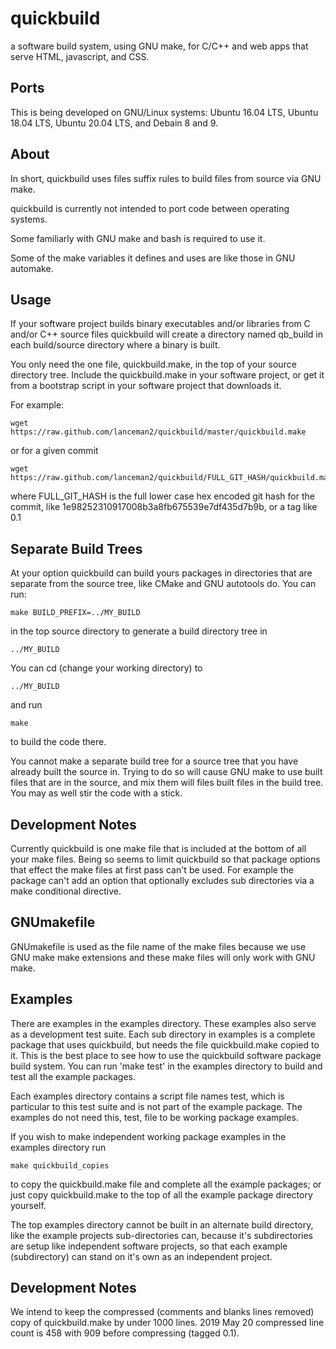 # quickbuild

a software build system, using GNU make, for C/C++ and web apps
that serve HTML, javascript, and CSS.

## Ports

This is being developed on GNU/Linux systems: Ubuntu 16.04 LTS, Ubuntu
18.04 LTS, Ubuntu 20.04 LTS, and Debain 8 and 9.

## About

In short, quickbuild uses files suffix rules to build files from source
via GNU make.

quickbuild is currently not intended to port code between operating
systems.

Some familiarly with GNU make and bash is required to use it.

Some of the make variables it defines and uses are like those in GNU automake.

## Usage

If your software project builds binary executables and/or libraries from C
and/or C++ source files quickbuild will create a directory named qb_build
in each build/source directory where a binary is built.

You only need the one file, quickbuild.make, in the top of your source
directory tree.  Include the quickbuild.make in your software project, or
get it from a bootstrap script in your software project that downloads
it.

For example:
```
wget https://raw.github.com/lanceman2/quickbuild/master/quickbuild.make
```

or for a given commit
```
wget https://raw.github.com/lanceman2/quickbuild/FULL_GIT_HASH/quickbuild.make
```
where FULL_GIT_HASH is the full lower case hex encoded git hash for the
commit, like 1e98252310917008b3a8fb675539e7df435d7b9b, or a tag like 0.1


## Separate Build Trees

At your option quickbuild can build yours packages in directories that are
separate from the source tree, like CMake and GNU autotools do.  You can
run:

```
make BUILD_PREFIX=../MY_BUILD
```
in the top source directory to generate a build directory tree in
```
../MY_BUILD
```
You can cd (change your working directory) to
```
../MY_BUILD
```
and run
```
make
```
to build the code there.

You cannot make a separate build tree for a source tree that you have
already built the source in.  Trying to do so will cause GNU make to
use built files that are in the source, and mix them will files built
files in the build tree.  You may as well stir the code with a stick.


## Development Notes

Currently quickbuild is one make file that is included at the bottom of
all your make files.   Being so seems to limit quickbuild so that package
options that effect the make files at first pass can't be used.  For
example the package can't add an option that optionally excludes sub
directories via a make conditional directive.


## GNUmakefile

GNUmakefile is used as the file name of the make files because we use GNU
make make extensions and these make files will only work with GNU make.


## Examples

There are examples in the examples directory.  These examples also serve
as a development test suite.  Each sub directory in examples is a complete
package that uses quickbuild, but needs the file quickbuild.make copied to
it.  This is the best place to see how to use the quickbuild software
package build system.  You can run 'make test' in the examples directory
to build and test all the example packages.

Each examples directory contains a script file names test, which is
particular to this test suite and is not part of the example package.
The examples do not need this, test, file to be working package examples.

If you wish to make independent working package examples in the examples
directory run
```
make quickbuild_copies
```
to copy the quickbuild.make file and complete all the example packages; or
just copy quickbuild.make to the top of all the example package directory
yourself.


The top examples directory cannot be built in an alternate build
directory, like the example projects sub-directories can, because it's
subdirectories are setup like independent software projects, so that each
example (subdirectory) can stand on it's own as an independent project.


## Development Notes

We intend to keep the compressed (comments and blanks lines removed) copy
of quickbuild.make by under 1000 lines.  2019 May 20 compressed line
count is 458 with 909 before compressing (tagged 0.1).

